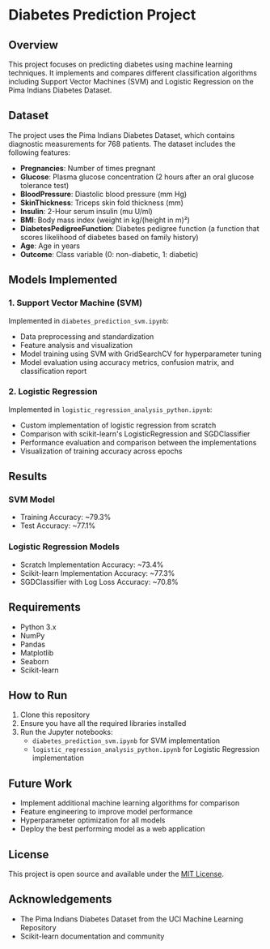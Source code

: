 # Diabetes Prediction Project

## Overview
This project focuses on predicting diabetes using machine learning techniques. It implements and compares different classification algorithms including Support Vector Machines (SVM) and Logistic Regression on the Pima Indians Diabetes Dataset.

## Dataset
The project uses the Pima Indians Diabetes Dataset, which contains diagnostic measurements for 768 patients. The dataset includes the following features:

- **Pregnancies**: Number of times pregnant
- **Glucose**: Plasma glucose concentration (2 hours after an oral glucose tolerance test)
- **BloodPressure**: Diastolic blood pressure (mm Hg)
- **SkinThickness**: Triceps skin fold thickness (mm)
- **Insulin**: 2-Hour serum insulin (mu U/ml)
- **BMI**: Body mass index (weight in kg/(height in m)²)
- **DiabetesPedigreeFunction**: Diabetes pedigree function (a function that scores likelihood of diabetes based on family history)
- **Age**: Age in years
- **Outcome**: Class variable (0: non-diabetic, 1: diabetic)

## Models Implemented

### 1. Support Vector Machine (SVM)
Implemented in `diabetes_prediction_svm.ipynb`:
- Data preprocessing and standardization
- Feature analysis and visualization
- Model training using SVM with GridSearchCV for hyperparameter tuning
- Model evaluation using accuracy metrics, confusion matrix, and classification report

### 2. Logistic Regression
Implemented in `logistic_regression_analysis_python.ipynb`:
- Custom implementation of logistic regression from scratch
- Comparison with scikit-learn's LogisticRegression and SGDClassifier
- Performance evaluation and comparison between the implementations
- Visualization of training accuracy across epochs

## Results

### SVM Model
- Training Accuracy: ~79.3%
- Test Accuracy: ~77.1%

### Logistic Regression Models
- Scratch Implementation Accuracy: ~73.4%
- Scikit-learn Implementation Accuracy: ~77.3%
- SGDClassifier with Log Loss Accuracy: ~70.8%

## Requirements
- Python 3.x
- NumPy
- Pandas
- Matplotlib
- Seaborn
- Scikit-learn

## How to Run

1. Clone this repository
2. Ensure you have all the required libraries installed
3. Run the Jupyter notebooks:
   - `diabetes_prediction_svm.ipynb` for SVM implementation
   - `logistic_regression_analysis_python.ipynb` for Logistic Regression implementation

## Future Work
- Implement additional machine learning algorithms for comparison
- Feature engineering to improve model performance
- Hyperparameter optimization for all models
- Deploy the best performing model as a web application

## License
This project is open source and available under the [MIT License](LICENSE).

## Acknowledgements
- The Pima Indians Diabetes Dataset from the UCI Machine Learning Repository
- Scikit-learn documentation and community